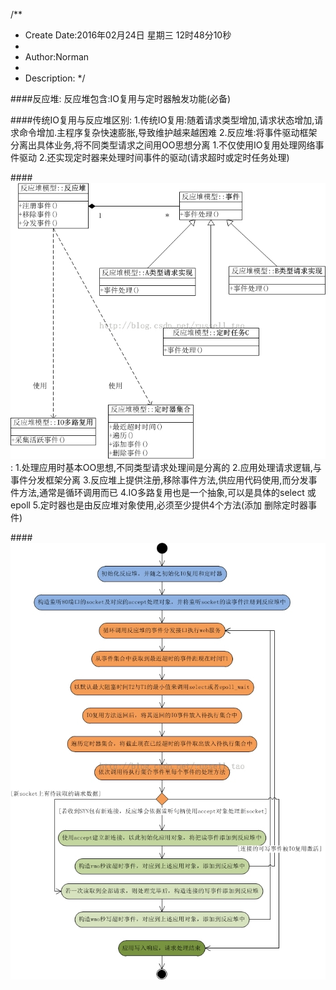 /**
* Create Date:2016年02月24日 星期三 12时48分10秒
* 
* Author:Norman
* 
* Description: 
*/

####反应堆:
    反应堆包含:IO复用与定时器触发功能(必备)

####传统IO复用与反应堆区别:
    1.传统IO复用:随着请求类型增加,请求状态增加,请求命令增加.主程序复杂快速膨胀,导致维护越来越困难
    2.反应堆:将事件驱动框架分离出具体业务,将不同类型请求之间用OO思想分离
            1.不仅使用IO复用处理网络事件驱动
            2.还实现定时器来处理时间事件的驱动(请求超时或定时任务处理)

####![反应堆UML图](./image/ReactorUML.jpeg):
    1.处理应用时基本OO思想,不同类型请求处理间是分离的
    2.应用处理请求逻辑,与事件分发框架分离
    3.反应堆上提供注册,移除事件方法,供应用代码使用,而分发事件方法,通常是循环调用而已
    4.IO多路复用也是一个抽象,可以是具体的select 或epoll 
    5.定时器也是由反应堆对象使用,必须至少提供4个方法(添加 删除定时器事件)

####![流程](./image/Reactor.jpeg)
